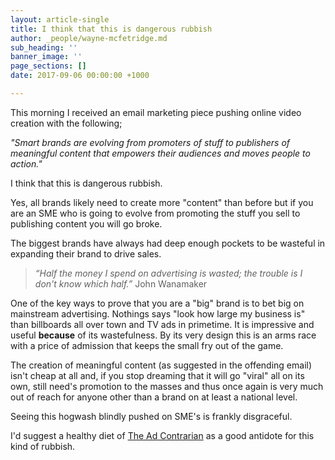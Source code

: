 ```yaml
---
layout: article-single
title: I think that this is dangerous rubbish
author: _people/wayne-mcfetridge.md
sub_heading: ''
banner_image: ''
page_sections: []
date: 2017-09-06 00:00:00 +1000

---
```

This morning I received an email marketing piece pushing online video creation with the following;

_"Smart brands are evolving from promoters of stuff to publishers of meaningful content that empowers their audiences and moves people to action."_

I think that this is dangerous rubbish.

Yes, all brands likely need to create more "content" than before but if you are an SME who is going to evolve from promoting the stuff you sell to publishing content you will go broke.

The biggest brands have always had deep enough pockets to be wasteful in expanding their brand to drive sales.

> _“Half the money I spend on advertising is wasted; the trouble is I don't know which half.”_ John Wanamaker

One of the key ways to prove that you are a "big" brand is to bet big on mainstream advertising. Nothings says "look how large my business is" than billboards all over town and TV ads in primetime. It is impressive and useful **because** of its wastefulness. By its very design this is an arms race with a price of admission that keeps the small fry out of the game.

The creation of meaningful content (as suggested in the offending email) isn't cheap at all and, if you stop dreaming that it will go "viral" all on its own, still need's promotion to the masses and thus once again is very much out of reach for anyone other than a brand on at least a national level.

Seeing this hogwash blindly pushed on SME's is frankly disgraceful.

I'd suggest a healthy diet of [The Ad Contrarian](http://adcontrarian.blogspot.com.au/) as a good antidote for this kind of rubbish.